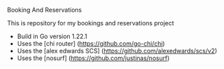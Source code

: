 Booking And Reservations

This is repository for my bookings and reservations project
- Build in Go version 1.22.1
- Uses the [chi router] (https://github.com/go-chi/chi)
- Uses the [alex edwards SCS] (https://github.com/alexedwards/scs/v2)
- Uses the [nosurf] (https://github.com/justinas/nosurf)